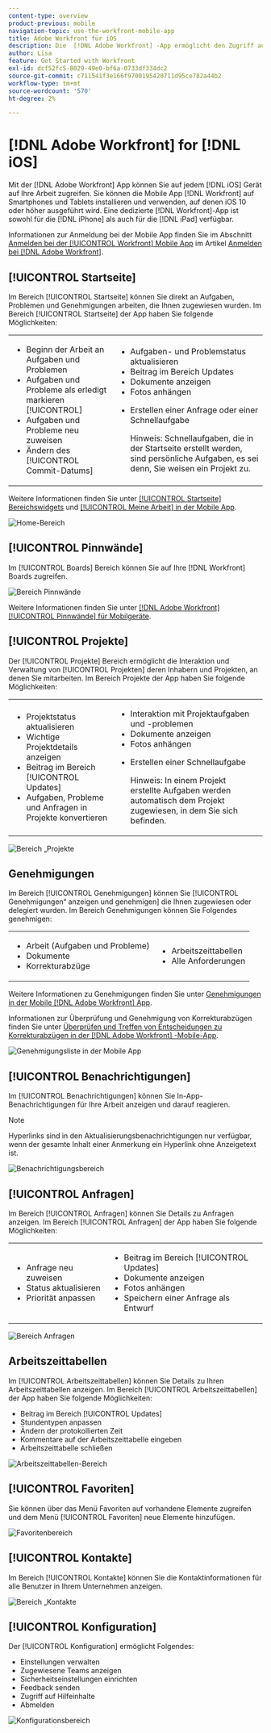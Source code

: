 ```yaml
---
content-type: overview
product-previous: mobile
navigation-topic: use-the-workfront-mobile-app
title: Adobe Workfront für iOS
description: Die  [!DNL Adobe Workfront] -App ermöglicht den Zugriff auf Ihre Arbeit auf jedem iOS-Gerät. Sie können die Mobile App  [!DNL Workfront]  Smartphones und Tablets mit iOS 10 oder höher installieren und verwenden. Eine dedizierte  [!DNL Workfront] -App ist sowohl für den iPhone als auch für den iPad verfügbar.
author: Lisa
feature: Get Started with Workfront
exl-id: dcf52fc5-8029-49e0-bf6a-0733df334dc2
source-git-commit: c711541f3e166f9700195420711d95ce782a44b2
workflow-type: tm+mt
source-wordcount: '570'
ht-degree: 2%

---
```


# [!DNL Adobe Workfront] for [!DNL iOS]

Mit der [!DNL Adobe Workfront] App können Sie auf jedem [!DNL iOS] Gerät auf Ihre Arbeit zugreifen. Sie können die Mobile App [!DNL Workfront] auf Smartphones und Tablets installieren und verwenden, auf denen iOS 10 oder höher ausgeführt wird. Eine dedizierte [!DNL Workfront]-App ist sowohl für die [!DNL iPhone] als auch für die [!DNL iPad] verfügbar.

Informationen zur Anmeldung bei der Mobile App finden Sie im Abschnitt [Anmelden bei der [!UICONTROL Workfront] Mobile App](../../../workfront-basics/manage-your-account-and-profile/managing-your-workfront-account/log-in-to-workfront.md#log) im Artikel [Anmelden bei [!DNL Adobe Workfront]](../../../workfront-basics/manage-your-account-and-profile/managing-your-workfront-account/log-in-to-workfront.md).

## [!UICONTROL Startseite]

Im Bereich [!UICONTROL Startseite] können Sie direkt an Aufgaben, Problemen und Genehmigungen arbeiten, die Ihnen zugewiesen wurden. Im Bereich [!UICONTROL Startseite] der App haben Sie folgende Möglichkeiten:

<table style="table-layout:auto"> 
 <col> 
 <col> 
 <tbody> 
  <tr> 
   <td> 
    <ul> 
     <li>Beginn der Arbeit an Aufgaben und Problemen</li> 
     <li>Aufgaben und Probleme als erledigt markieren [!UICONTROL]</li> 
     <li>Aufgaben und Probleme neu zuweisen</li> 
     <li>Ändern des [!UICONTROL Commit-Datums]</li> 
    </ul> </td> 
   <td> 
    <ul> 
     <li>Aufgaben- und Problemstatus aktualisieren</li> 
     <li>Beitrag im Bereich Updates</li> 
     <li>Dokumente anzeigen</li> 
     <li>Fotos anhängen</li> 
     <li> <p>Erstellen einer Anfrage oder einer Schnellaufgabe</p> <p>Hinweis: Schnellaufgaben, die in der Startseite erstellt werden, sind persönliche Aufgaben, es sei denn, Sie weisen ein Projekt zu.</p> </li> 
    </ul> </td> 
  </tr> 
 </tbody> 
</table>

Weitere Informationen finden Sie unter [[!UICONTROL Startseite] Bereichswidgets](../../../workfront-basics/mobile-apps/using-the-workfront-mobile-app/home-area-widgets-mobile.md) und [[!UICONTROL Meine Arbeit] in der Mobile App](../../../workfront-basics/mobile-apps/using-the-workfront-mobile-app/my-work-section-mobile.md).

![Home-Bereich](assets/mobile-home-area.png)

## [!UICONTROL Pinnwände]

Im [!UICONTROL Boards] Bereich können Sie auf Ihre [!DNL Workfront] Boards zugreifen.

![Bereich Pinnwände](assets/mobile-all-boards-displayed.png)

Weitere Informationen finden Sie unter [[!DNL Adobe Workfront] [!UICONTROL Pinnwände] für Mobilgeräte](/help/quicksilver/workfront-basics/mobile-apps/using-the-workfront-mobile-app/mobile-boards.md).

## [!UICONTROL Projekte]

Der [!UICONTROL Projekte] Bereich ermöglicht die Interaktion und Verwaltung von [!UICONTROL Projekten] deren Inhabern und Projekten, an denen Sie mitarbeiten. Im Bereich Projekte der App haben Sie folgende Möglichkeiten:

<table style="table-layout:auto"> 
 <col> 
 <col> 
 <tbody> 
  <tr> 
   <td> 
    <ul> 
     <li>Projektstatus aktualisieren</li> 
     <li>Wichtige Projektdetails anzeigen</li> 
     <li>Beitrag im Bereich [!UICONTROL Updates]</li> 
     <li>Aufgaben, Probleme und Anfragen in Projekte konvertieren</li> 
    </ul> </td> 
   <td> 
    <ul> 
     <li>Interaktion mit Projektaufgaben und -problemen</li> 
     <li>Dokumente anzeigen</li> 
     <li>Fotos anhängen</li> 
     <li> <p>Erstellen einer Schnellaufgabe</p> <p>Hinweis: In einem Projekt erstellte Aufgaben werden automatisch dem Projekt zugewiesen, in dem Sie sich befinden. </p> </li> 
    </ul> </td> 
  </tr> 
 </tbody> 
</table>

![Bereich „Projekte](assets/mobile-projects-area.png)

## Genehmigungen

Im Bereich [!UICONTROL Genehmigungen] können Sie [!UICONTROL Genehmigungen“ anzeigen und genehmigen] die Ihnen zugewiesen oder delegiert wurden. Im Bereich Genehmigungen können Sie Folgendes genehmigen:

<table style="table-layout:auto">
 <col>
 <col>
 <tbody>
  <tr>
   <td>
    <ul>
     <li>Arbeit (Aufgaben und Probleme)</li>
     <li>Dokumente</li>
     <li>Korrekturabzüge </li>
    </ul> </td>
   <td>
    <ul>
     <li>Arbeitszeittabellen</li>
     <li>Alle Anforderungen</li>
    </ul> </td>
  </tr>
 </tbody>
</table>

Weitere Informationen zu Genehmigungen finden Sie unter [Genehmigungen in der Mobile [!DNL Adobe Workfront] App](../../../workfront-basics/mobile-apps/using-the-workfront-mobile-app/approvals-in-mobile-app.md).

Informationen zur Überprüfung und Genehmigung von Korrekturabzügen finden Sie unter [Überprüfen und Treffen von Entscheidungen zu Korrekturabzügen in der  [!DNL Adobe Workfront] -Mobile-App](../../../workfront-basics/mobile-apps/using-the-workfront-mobile-app/work-with-proofs-in-mobile-app.md).

![Genehmigungsliste in der Mobile App](assets/mobile-approvals-adobe-350x574.png)

## [!UICONTROL Benachrichtigungen]

Im [!UICONTROL Benachrichtigungen] können Sie In-App-Benachrichtigungen für Ihre Arbeit anzeigen und darauf reagieren.

>[!NOTE]
>Hyperlinks sind in den Aktualisierungsbenachrichtigungen nur verfügbar, wenn der gesamte Inhalt einer Anmerkung ein Hyperlink ohne Anzeigetext ist.

![Benachrichtigungsbereich](assets/mobile-notifications-area.png)

## [!UICONTROL Anfragen]

Im Bereich [!UICONTROL Anfragen] können Sie Details zu Anfragen anzeigen. Im Bereich [!UICONTROL Anfragen] der App haben Sie folgende Möglichkeiten:

<table style="table-layout:auto">
 <col>
 <col>
 <tbody>
  <tr>
   <td>
    <ul>
     <li>Anfrage neu zuweisen</li>
     <li>Status aktualisieren</li>
     <li>Priorität anpassen</li>
    </ul> </td>
   <td>
    <ul>
     <li>Beitrag im Bereich [!UICONTROL Updates]</li>
     <li>Dokumente anzeigen</li>
     <li>Fotos anhängen</li>
     <li>Speichern einer Anfrage als Entwurf</li>
    </ul> </td>
  </tr>
 </tbody>
</table>

![Bereich Anfragen](assets/mobile-requests-area.png)

## Arbeitszeittabellen

Im [!UICONTROL Arbeitszeittabellen] können Sie Details zu Ihren Arbeitszeittabellen anzeigen. Im Bereich [!UICONTROL Arbeitszeittabellen] der App haben Sie folgende Möglichkeiten:

* Beitrag im Bereich [!UICONTROL Updates]
* Stundentypen anpassen
* Ändern der protokollierten Zeit
* Kommentare auf der Arbeitszeittabelle eingeben
* Arbeitszeittabelle schließen

![Arbeitszeittabellen-Bereich](assets/mobile-timesheets-area.png)

## [!UICONTROL Favoriten]

Sie können über das Menü Favoriten auf vorhandene Elemente zugreifen und dem Menü [!UICONTROL Favoriten] neue Elemente hinzufügen.

![Favoritenbereich](assets/mobile-favorites-area.png)

## [!UICONTROL Kontakte]

Im Bereich [!UICONTROL Kontakte] können Sie die Kontaktinformationen für alle Benutzer in Ihrem Unternehmen anzeigen.

![Bereich „Kontakte](assets/mobile-contacts-area.png)

## [!UICONTROL Konfiguration]

Der [!UICONTROL Konfiguration] ermöglicht Folgendes:

* Einstellungen verwalten
* Zugewiesene Teams anzeigen
* Sicherheitseinstellungen einrichten
* Feedback senden
* Zugriff auf Hilfeinhalte
* Abmelden

![Konfigurationsbereich](assets/ios-configuration-area.png)
